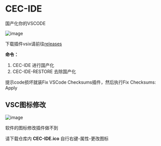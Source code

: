 # CEC-IDE

国产化你的VSCODE

![image](https://github.com/qxchuckle/vsc-cec-ide/assets/55614189/e78c4a3a-f8b7-47d0-9971-fdc4ffff2ed8)

下载插件vsix请前往[releases](https://github.com/qxchuckle/vsc-cec-ide/releases)

**命令：**
1. CEC-IDE 进行国产化
2. CEC-IDE-RESTORE 去除国产化

提示code损坏就装Fix VSCode Checksums插件，然后执行Fix Checksums: Apply

## VSC图标修改

![image](https://github.com/qxchuckle/vsc-cec-ide/assets/55614189/984daf13-e4e9-4658-b44a-caa97e57ecba)

软件的图标修改插件做不到

请下载仓库内 **CEC-IDE.ico** 自行右键-属性-更改图标
